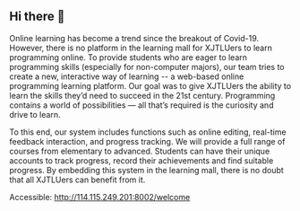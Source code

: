 ## Hi there 👋

<!--

**Here are some ideas to get you started:**

🙋‍♀️ A short introduction - what is your organization all about?
🌈 Contribution guidelines - how can the community get involved?
👩‍💻 Useful resources - where can the community find your docs? Is there anything else the community should know?
🍿 Fun facts - what does your team eat for breakfast?
🧙 Remember, you can do mighty things with the power of [Markdown](https://docs.github.com/github/writing-on-github/getting-started-with-writing-and-formatting-on-github/basic-writing-and-formatting-syntax)
-->

Online learning has become a trend since the breakout of Covid-19. However, there is no platform in the learning mall for XJTLUers to learn programming online. To provide students who are eager to learn programming skills (especially for non-computer majors), our team tries to create a new, interactive way of learning -- a web-based online programming learning platform.  Our goal was to give XJTLUers  the ability to learn the skills they’d need to succeed in the 21st century. Programming contains a world of possibilities — all that’s required is the curiosity and drive to learn.

To this end, our system includes functions such as online editing, real-time feedback interaction, and progress tracking. We will provide a full range of courses from elementary to advanced. Students can have their unique accounts to track progress, record their achievements and find suitable progress. By embedding this system in the learning mall, there is no doubt that all XJTLUers can benefit from it.

Accessible: http://114.115.249.201:8002/welcome
